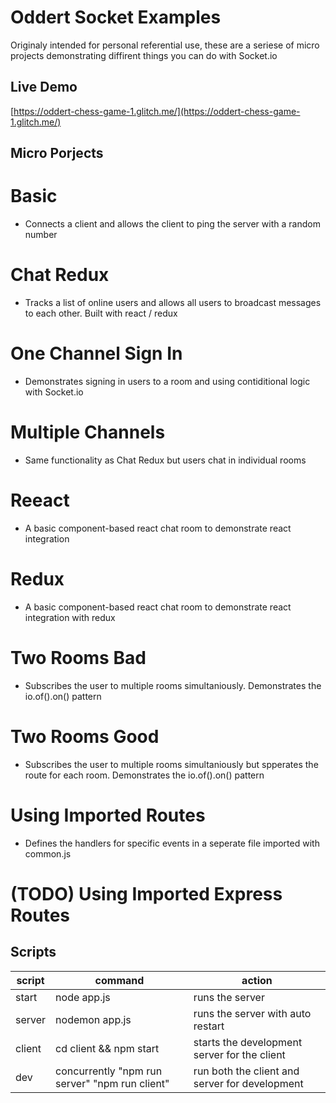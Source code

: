 # Oddert Socket Examples

Originaly intended for personal referential use, these are a seriese of micro projects demonstrating diffirent things you can do with Socket.io

## Live Demo
[https://oddert-chess-game-1.glitch.me/](https://oddert-chess-game-1.glitch.me/)

## Micro Porjects

# Basic
- Connects a client and allows the client to ping the server with a random number

# Chat Redux
- Tracks a list of online users and allows all users to broadcast messages to each other. Built with react / redux

# One Channel Sign In
- Demonstrates signing in users to a room and using contiditional logic with Socket.io

# Multiple Channels
- Same functionality as Chat Redux but users chat in individual rooms

# Reeact
- A basic component-based react chat room to demonstrate react integration

# Redux
- A basic component-based react chat room to demonstrate react integration with redux

# Two Rooms Bad
- Subscribes the user to multiple rooms simultaniously. Demonstrates the io.of().on() pattern

# Two Rooms Good
- Subscribes the user to multiple rooms simultaniously but spperates the route for each room. Demonstrates the io.of().on() pattern

# Using Imported Routes
- Defines the handlers for specific events in a seperate file imported with common.js

# (TODO) Using Imported Express Routes


## Scripts
| script | command                                        | action
|--------|------------------------------------------------|------------------------------------------------|
| start  | node app.js                                    | runs the server                                |
| server | nodemon app.js                                 | runs the server with auto restart              |
| client | cd client && npm start                         | starts the development server for the client   |
| dev    | concurrently "npm run server" "npm run client" | run both the client and server for development |